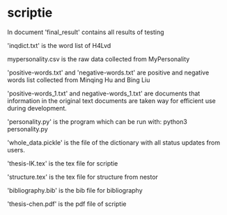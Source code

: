 # scriptie
In document 'final_result' contains all results of testing

'inqdict.txt' is the word list of H4Lvd

mypersonality.csv is the raw data collected from MyPersonality

'positive-words.txt' and 'negative-words.txt' are positive and negative words list collected from Minqing Hu and Bing Liu

'positive-words_1.txt' and negative-words_1.txt' are documents that information in the original text documents are taken way
for efficient use during development.

'personality.py' is the program
which can be run with: python3 personality.py

'whole_data.pickle' is the file of the dictionary with all status updates from users.


'thesis-IK.tex' is the tex file for scriptie

'structure.tex' is the tex file for structure from nestor

'bibliography.bib' is the bib file for bibliography

'thesis-chen.pdf' is the pdf file of scriptie
